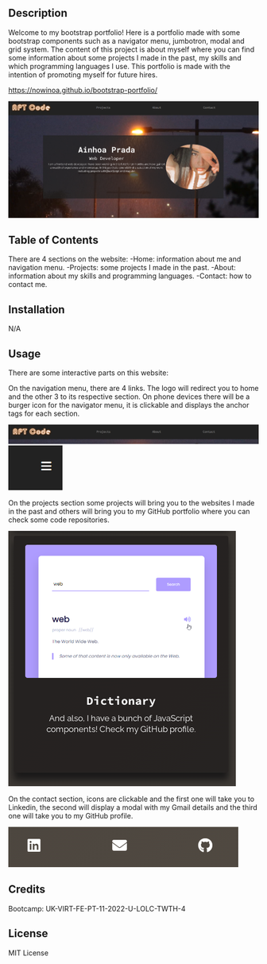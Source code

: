 # <Your-Project-Title>

## Description

Welcome to my bootstrap portfolio! Here is a portfolio made with some bootstrap components such as a navigator menu, jumbotron, modal and grid system. 
The content of this project is about myself where you can find some information about some projects I made in the past, my skills and which programming languages I use.
This portfolio is made with the intention of promoting myself for future hires.

https://nowinoa.github.io/bootstrap-portfolio/

<img src="./images/apt-portfolio.png" alt="Alt text" title="APT portfolio">
    
 

## Table of Contents
There are 4 sections on the website:
    -Home: information about me and navigation menu.
    -Projects: some projects I made in the past.
    -About: information about my skills and programming languages.
    -Contact: how to contact me.

## Installation

N/A

## Usage

There are some interactive parts on this website:

On the navigation menu, there are 4 links. The logo will redirect you to home and the other 3 to its respective section.
On phone devices there will be a burger icon for the navigator menu, it is clickable and displays the anchor tags for each section.

<img src="./images/navbar.png" alt="Alt text" title="navbar">

<img src="./images/burger-navbar.png" alt="Alt text" title="burger-navbar">

    

On the projects section some projects will bring you to the websites I made in the past and others will bring you to my GitHub portfolio where you can check some code repositories.

<img src="./images/project-card.png" alt="Alt text" title="project card">
 

On the contact section, icons are clickable and the first one will take you to Linkedin, the second will display a modal with my Gmail details and the third one will take you to my GitHub profile.


<img src="./images/contact-icons.png" alt="Alt text" title="contact icons">
    
## Credits

Bootcamp: UK-VIRT-FE-PT-11-2022-U-LOLC-TWTH-4

## License
MIT License


